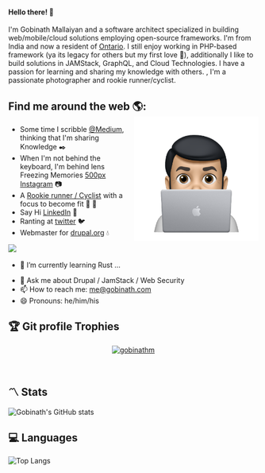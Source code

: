 #### Hello there! 👋 
I'm Gobinath Mallaiyan and a software architect specialized in building web/mobile/cloud solutions employing open-source frameworks.  I'm from India and now a resident of [Ontario][1]. I still enjoy working in PHP-based framework (ya its legacy for others but my first love :revolving_hearts:), additionally I like to build solutions in JAMStack, GraphQL, and Cloud Technologies. I have a passion for learning and sharing my knowledge with others. , I'm a passionate photographer and rookie runner/cyclist.

## Find me around the web 🌎: <a href="https://github.com/gobinathm"><img align="right" width="250" height="250" src="src/Me-Memoji.png"></a>
- Some time I scribble [@Medium][2], thinking that I'm sharing Knowledge :black_nib:
- When I'm not behind the keyboard, I'm behind lens Freezing Memories [500px][3] [Instagram][4] :camera:
- A [Rookie runner / Cyclist][5] with a focus to become fit :runner: :bicyclist:
- Say Hi [LinkedIn][6] 💼
- Ranting at [twitter][7] :bird:
- Webmaster for [drupal.org][8] :droplet:



![](https://visitor-badge.glitch.me/badge?page_id=gobinathm.gobinathm)

<!-- Links -->

[1]: https://www.britannica.com/place/Ontario-province
[2]: https://medium.com/@gobinathm/about
[3]: https://500px.com/p/gobinathm
[4]: https://www.instagram.com/gobinathm/
[5]: https://www.strava.com/athletes/gmallaiyan
[6]: https://www.linkedin.com/in/gobinathm/
[7]: https://twitter.com/gobinathm
[8]: https://drupal.org/u/gobinathm

<!--
**gobinathm/gobinathm** is a ✨ _special_ ✨ repository because its `README.md` (this file) appears on your GitHub profile.

Here are some ideas to get you started:

- 🔭 I’m currently working on ...-->
- 🌱 I’m currently learning Rust ...
<!--- 👯 I’m looking to collaborate on ...-->
<!--- - 🤔 I’m looking for help with ...-->
- 💬 Ask me about Drupal / JamStack / Web Security
- 📫 How to reach me: me@gobinath.com
- 😄 Pronouns: he/him/his 
<!--- - ⚡ Fun fact: -->


## :trophy: Git profile Trophies 
 
<p align="center"> <a href="https://github.com/ryo-ma/github-profile-trophy"><img src="https://github-profile-trophy.vercel.app/?username=gobinathm&no-bg=true&row=1&column=6&theme=onedark" alt="gobinathm" /></a> </p> <br>

## :part_alternation_mark: Stats
![Gobinath's GitHub stats](https://github-readme-stats.vercel.app/api?username=gobinathm&show_icons=true&count_private=true&include_all_commits=true) 

## :computer: Languages
  ![Top Langs](https://github-readme-stats.vercel.app/api/top-langs/?username=gobinathm&show_icons=true&layout=compact&hide_progress=true) 
